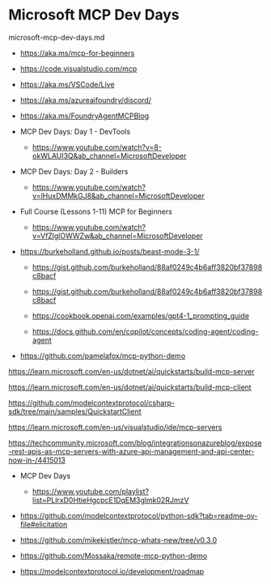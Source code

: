 # Microsoft MCP Dev Days

microsoft-mcp-dev-days.md

*   https://aka.ms/mcp-for-beginners

*   https://code.visualstudio.com/mcp

*   https://aka.ms/VSCode/Live

*   https://aka.ms/azureaifoundry/discord/

*   https://aka.ms/FoundryAgentMCPBlog

*   MCP Dev Days: Day 1 - DevTools

    *   https://www.youtube.com/watch?v=8-okWLAUI3Q&ab_channel=MicrosoftDeveloper

*   MCP Dev Days: Day 2 - Builders

    *   https://www.youtube.com/watch?v=lHuxDMMkGJ8&ab_channel=MicrosoftDeveloper


*   Full Course (Lessons 1-11) MCP for Beginners

    *   https://www.youtube.com/watch?v=VfZlglOWWZw&ab_channel=MicrosoftDeveloper

*   https://burkeholland.github.io/posts/beast-mode-3-1/

    *   https://gist.github.com/burkeholland/88af0249c4b6aff3820bf37898c8bacf

    *   https://gist.github.com/burkeholland/88af0249c4b6aff3820bf37898c8bacf

    *   https://cookbook.openai.com/examples/gpt4-1_prompting_guide

    *   https://docs.github.com/en/copilot/concepts/coding-agent/coding-agent

*   https://github.com/pamelafox/mcp-python-demo

https://learn.microsoft.com/en-us/dotnet/ai/quickstarts/build-mcp-server

https://learn.microsoft.com/en-us/dotnet/ai/quickstarts/build-mcp-client

https://github.com/modelcontextprotocol/csharp-sdk/tree/main/samples/QuickstartClient

https://learn.microsoft.com/en-us/visualstudio/ide/mcp-servers

https://techcommunity.microsoft.com/blog/integrationsonazureblog/expose-rest-apis-as-mcp-servers-with-azure-api-management-and-api-center-now-in-/4415013

*   MCP Dev Days

    *   https://www.youtube.com/playlist?list=PLlrxD0HtieHgcpcE1DqEM3glmk02RJmzV

*   https://github.com/modelcontextprotocol/python-sdk?tab=readme-ov-file#elicitation

*   https://github.com/mikekistler/mcp-whats-new/tree/v0.3.0

*   https://github.com/Mossaka/remote-mcp-python-demo

*   https://modelcontextprotocol.io/development/roadmap
